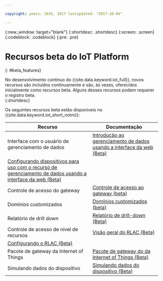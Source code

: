 ```yaml
---

copyright: years: 2016, 2017 lastupdated: "2017-10-04"

---
```


{:new_window: target="blank"}
{:shortdesc: .shortdesc}
{:screen: .screen}
{:codeblock: .codeblock}
{:pre: .pre}

# Recursos beta do IoT Platform
{: #beta_features}

No desenvolvimento contínuo do {{site.data.keyword.iot_full}}, novos recursos são incluídos continuamente e são, às vezes, oferecidos inicialmente como recursos beta. Alguns desses recursos podem requerer o registro beta.  
{:shortdesc}

Os seguintes recursos beta estão disponíveis no {{site.data.keyword.iot_short_notm}}:

Recurso       | Documentação       
------------- | -------------
Interface com o usuário de gerenciamento de dados | [Introdução ao gerenciamento de dados usando a interface da web (Beta)](GA_information_management/im_ui_flow.html#gs_web)
 | [Configurando dispositivos para uso com o recurso de gerenciamento de dados usando a interface da web (Beta)](GA_information_management/im_config_devices.html#im_config_devices)
Controle de acesso do gateway | [Controle de acesso ao gateway (beta)](gateways/gateway-access-control.html#gateway-access-control)
Domínios customizados | [Domínios customizados (beta)](reference/security/set_up_certificates.html#custom-domains)
Relatório de drill down | [Relatório de drill-down (Beta)](reference/security/RM_security.html#drill-down)
Controle de acesso de nível de recursos | [Visão geral do RLAC (Beta)](reference/rlac_overview.html#RLAC_overview) 
 | [Configurando o RLAC (Beta)](reference/rlac.html#configure_RLAC)
Pacote de gateway da Internet of Things| [Pacote de gateway do da Internet of Things (Beta)](gateways/iotgw.html#gw_package)
Simulando dados do dispositivo | [Simulando dados do dispositivo (Beta)](devices/device_sim.html)
